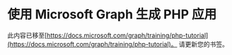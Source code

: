 # <a name="build-php-apps-with-microsoft-graph"></a>使用 Microsoft Graph 生成 PHP 应用

此内容已移至[https://docs.microsoft.com/graph/training/php-tutorial](https://docs.microsoft.com/graph/training/php-tutorial)。 请更新您的书签。
